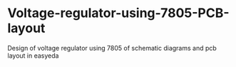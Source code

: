 # Voltage-regulator-using-7805-PCB-layout
Design of voltage regulator using 7805 of schematic diagrams and pcb layout in easyeda
